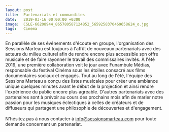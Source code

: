 ```yaml
---
layout: post
title:  Partenariats et commandites
date:   2019-03-16 00:00:00 +0300
image:  CSLE-66208944_865780587124852_5659258370469658624_o.jpg
tags:   Cinema
---
```

En parallèle de ses événements d'écoute en groupe, l'organisation des Sessions Marteau est toujours à l'affût de nouveaux partenariats avec des acteurs du milieu culturel afin de rendre encore plus accessible son offre musicale et de faire rayonner le travail des commissaires invités.
À l'été 2019, une première collaboration voit le jour avec Funambule Médias, responsable du festival Cinéma sous les étoiles consacré aux films documentaires sociaux et engagés. Tout au long de l'été, l'équipe des Sessions Marteau a conçu des listes musicales pour créer une ambiance unique quelques minutes avant le début de la projection et ainsi rendre l'expérience du public encore plus agréable.
D'autres partenariats avec des partenaires sont à prévoir au cours des prochains mois afin de marier notre passion pour les musiques éclectiques à celles de créateurs et de diffuseurs qui partagent une philosophie de découvertes et d'engagement.
<br>
<br>
N'hésitez pas à nous contacter à <a href="mailto:info@sessionsmarteau.com">info@sessionsmarteau.com</a> pour toute demande concernant un partenariat.



